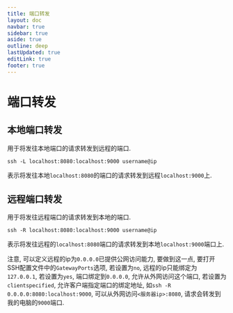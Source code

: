 ```yaml
---
title: 端口转发
layout: doc
navbar: true
sidebar: true
aside: true
outline: deep
lastUpdated: true
editLink: true
footer: true
---
```


# 端口转发

## 本地端口转发

用于将发往本地端口的请求转发到远程的端口.

```
ssh -L localhost:8080:localhost:9000 username@ip
```

表示将发往本地`localhost:8080`的端口的请求转发到远程`localhost:9000`上.

## 远程端口转发

用于将发往远程端口的请求转发到本地的端口.

```
ssh -R localhost:8080:localhost:9000 username@ip
```

表示将发往远程的`localhost:8080`端口的请求转发到本地`localhost:9000`端口上.

注意, 可以定义远程的ip为`0.0.0.0`已提供公网访问能力, 要做到这一点, 要打开SSH配置文件中的`GatewayPorts`选项, 若设置为`no`, 远程的ip只能绑定为`127.0.0.1`, 若设置为`yes`, 端口绑定到`0.0.0.0`, 允许从外网访问这个端口, 若设置为`clientspecified`, 允许客户端指定端口的绑定地址, 如`ssh -R 0.0.0.0:8080:localhost:9000`, 可以从外网访问`<服务器ip>:8080`, 请求会转发到我的电脑的`9000`端口.